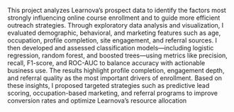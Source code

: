 This project analyzes Learnova’s prospect data to identify the factors most strongly influencing online course enrollment and to guide more efficient outreach strategies. Through exploratory data analysis and visualization, I evaluated demographic, behavioral, and marketing features such as age, occupation, profile completion, site engagement, and referral sources. I then developed and assessed classification models—including logistic regression, random forest, and boosted trees—using metrics like precision, recall, F1-score, and ROC-AUC to balance accuracy with actionable business use. The results highlight profile completion, engagement depth, and referral quality as the most important drivers of enrollment. Based on these insights, I proposed targeted strategies such as predictive lead scoring, occupation-based marketing, and referral programs to improve conversion rates and optimize Learnova’s resource allocation


